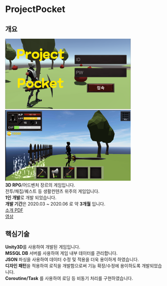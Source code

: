 # ProjectPocket
## 개요
<img src ="/ReadmeIMG/ProjectPocket_Main.PNG" width="400px"></img>   
<img src ="/ReadmeIMG/ProjectPocket_Game.png" width="400px"></img>   
**3D RPG**/어드벤처 장르의 게임입니다.   
전투/채집/퀘스트 등 생활컨텐츠 위주의 게임입니다.   
**1인 개발**로 개발 되었습니다.   
**개발 기간**은 2020.03 ~ 2020.06 로 약 **3개월** 입니다.   
[소개 PDF](https://drive.google.com/file/d/1FJix5ud8q9E7WiXRBhIK7230BgnX1NP-/view?usp=sharing)   
[영상](https://www.youtube.com/watch?v=OsQzUh0tzYc&t=54s)

## 핵심기술
**Unity3D**를 사용하여 개발된 게임입니다.   
**MSSQL DB** 서버를 사용하여 게임 내부 데이터를 관리합니다.   
**JSON** 파싱을 사용하여 데이터 수정 및 적용을 더욱 용이하게 하였습니다.   
**디자인 패턴**을 적용하여 로직을 개발함으로써 기능 확장/수정에 용이하도록 개발되었습니다.   
**Coroutine/Task** 를 사용하여 로딩 등 비동기 처리를 구현하였습니다.